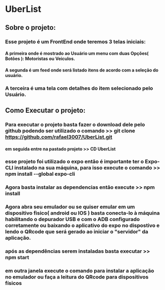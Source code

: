# UberList

## Sobre o projeto:

### Esse projeto é um FrontEnd onde teremos 3 telas iniciais:

####    A primeira onde é mostrado ao Usuário um menu com duas Opções( Botões ): Motoristas ou Veiculos.
####    A segunda é um feed onde será listado itens de acordo com a seleção do usuário.

###     A terceira é uma tela com detalhes do item selecionado pelo Usuário.

## Como Executar o projeto:

### Para executar o projeto basta fazer o download dele pelo github podendo ser utilizado o comando >> git clone https://github.com/rafael3007/UberList.git

#### em seguida entre na pastado projeto >> CD UberList

### esse projeto foi utilizado o expo então é importante ter o Expo-CLI instalado na sua máquina, para isso execute o comando >> npm install --global expo-cli

### Agora basta instalar as dependencias então execute >> npm install 

### Agora abra seu emulador ou se quiser emular em um dispositivo fisico( android ou IOS ) basta conecta-lo à máquina habilitando o depurador USB e com o ADB configurado corretamente ou baixando o aplicativo do expo no dispostivo e lendo o QRcode que será gerado ao iniciar o "servidor" da aplicação.

### após as dependências serem instaladas basta executar >> npm start

### em outra janela execute o comando para instalar a aplicação no emulador ou faça a leitura do QRcode para dispositivos físicos